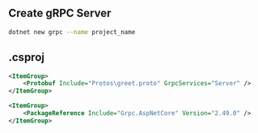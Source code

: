 ## Create gRPC Server

```bash
dotnet new grpc --name project_name
```

## .csproj
```xml
<ItemGroup>
    <Protobuf Include="Protos\greet.proto" GrpcServices="Server" />
</ItemGroup>

<ItemGroup>
    <PackageReference Include="Grpc.AspNetCore" Version="2.49.0" />
</ItemGroup>
```